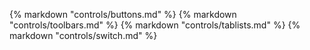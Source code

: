 {% markdown "controls/buttons.md" %}
{% markdown "controls/toolbars.md" %}
{% markdown "controls/tablists.md" %}
{% markdown "controls/switch.md" %}